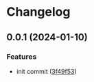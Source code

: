 # Changelog

## 0.0.1 (2024-01-10)


### Features

* init commit ([3f49f53](https://github.com/tuihub/tuihub-telegram/commit/3f49f53f325bac8b43b2e5543d9793a48aa07b13))
